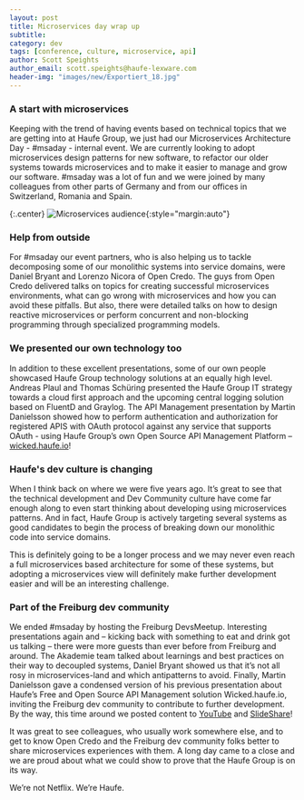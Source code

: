 ```yaml
---
layout: post
title: Microservices day wrap up
subtitle:
category: dev
tags: [conference, culture, microservice, api]
author: Scott Speights
author_email: scott.speights@haufe-lexware.com
header-img: "images/new/Exportiert_18.jpg"
---
```


### A start with  microservices

Keeping with the trend of having events based on technical topics that we are getting into at Haufe Group, we just had our Microservices Architecture Day - #msaday - internal event. We are currently looking to adopt microservices design patterns for new software, to refactor our older systems towards microservices and to make it easier to manage and grow our software. #msaday was a lot of fun and we were joined by many colleagues from other parts of Germany and from our offices in Switzerland, Romania and Spain.

{:.center}
![Microservices audience](/images/Microservices-Day/Satisfied-Microservices-Customer.JPG){:style="margin:auto"}

### Help from outside

For #msaday our event partners, who is also helping us to tackle decomposing some of our monolithic systems into service domains, were Daniel Bryant and Lorenzo Nicora of Open Credo. The guys from Open Credo delivered talks on topics for creating successful microservices environments, what can go wrong with microservices and how you can avoid these pitfalls. But also, there were detailed talks on how to design reactive microservices or perform concurrent and non-blocking programming through specialized programming models. 

### We presented our own technology too

In addition to these excellent presentations, some of our own people showcased Haufe Group technology solutions at an equally high level. Andreas Plaul and Thomas Schüring presented the Haufe Group IT strategy towards a cloud first approach and the upcoming central logging solution based on FluentD and Graylog. The API Management presentation by Martin Danielsson showed how to perform authentication and authorization for registered APIS with OAuth protocol against any service that supports OAuth - using Haufe Group’s own Open Source API Management Platform – [wicked.haufe.io](https://github.com/Haufe-Lexware/wicked.haufe.io)! 

### Haufe's dev culture is changing

When I think back on where we were five years ago. It’s great to see that the technical development and Dev Community culture have come far enough along to even start thinking about developing using microservices patterns. And in fact, Haufe Group is actively targeting several systems as good candidates to begin the process of breaking down our monolithic code into service domains. 

This is definitely going to be a longer process and we may never even reach a full microservices based architecture for some of these systems, but adopting a microservices view will definitely make further development easier and will be an interesting challenge.

### Part of the Freiburg dev community

We ended #msaday by hosting the Freiburg DevsMeetup. Interesting presentations again and – kicking back with something to eat and drink got us talking – there were more guests than ever before from Freiburg and around. The Akademie team talked about learnings and best practices on their way to decoupled systems, Daniel Bryant showed us that it’s not all rosy in microservices-land and which antipatterns to avoid. Finally, Martin Danielsson gave a condensed version of his previous presentation about Haufe’s Free and Open Source API Management solution Wicked.haufe.io, inviting the Freiburg dev community to contribute to further development. By the way, this time around we posted content to [YouTube](https://www.youtube.com/channel/UCLyuIumQe2DjYIuwnvCo4uA) and [SlideShare](http://www.slideshare.net/HaufeDev/presentations)!

It was great to see colleagues, who usually work somewhere else, and to get to know Open Credo and the Freiburg dev community folks better to share microservices experiences with them. A long day came to a close and we are proud about what we could show to prove that the Haufe Group is on its way. 

We’re not Netflix. We’re Haufe.
